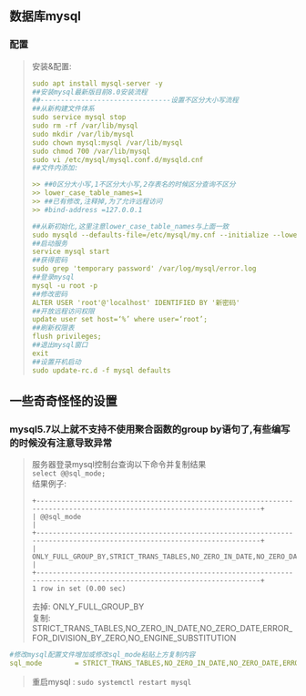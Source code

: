 ## 数据库mysql
### 配置
> 安装&配置:
> ```yaml
> sudo apt install mysql-server -y
> ##安装mysql最新版目前8.0安装流程
> ##--------------------------------设置不区分大小写流程
> ##从新构建文件体系
> sudo service mysql stop
> sudo rm -rf /var/lib/mysql
> sudo mkdir /var/lib/mysql    
> sudo chown mysql:mysql /var/lib/mysql
> sudo chmod 700 /var/lib/mysql
> sudo vi /etc/mysql/mysql.conf.d/mysqld.cnf
> ##文件内添加: 
> 
>>> ##0区分大小写,1不区分大小写,2存表名的时候区分查询不区分
>>> lower_case_table_names=1 
>>> ##已有修改,注释掉,为了允许远程访问
>>> #bind-address =127.0.0.1 
>
> ##从新初始化,这里注意lower_case_table_names与上面一致
> sudo mysqld --defaults-file=/etc/mysql/my.cnf --initialize --lower_case_table_names=1 --user=mysql --console
> ##启动服务
> service mysql start
> ##获得密码
> sudo grep 'temporary password' /var/log/mysql/error.log
> ##登录mysql
> mysql -u root -p
> ##修改密码
> ALTER USER 'root'@'localhost' IDENTIFIED BY '新密码'
> ##开放远程访问权限
> update user set host=‘%’ where user=‘root’;
> ##刷新权限表
> flush privileges;
> ##退出mysql窗口
> exit
> ##设置开机启动
> sudo update-rc.d -f mysql defaults
> ```
## 一些奇奇怪怪的设置
### mysql5.7以上就不支持不使用聚合函数的group by语句了,有些编写的时候没有注意导致异常
>服务器登录mysql控制台查询以下命令并复制结果  
> `select @@sql_mode;`  
> 结果例子:
>```
>+-----------------------------------------------------------------------------------------------------------------------+
>| @@sql_mode                                                                                                            |
>+-----------------------------------------------------------------------------------------------------------------------+
>| ONLY_FULL_GROUP_BY,STRICT_TRANS_TABLES,NO_ZERO_IN_DATE,NO_ZERO_DATE,ERROR_FOR_DIVISION_BY_ZERO,NO_ENGINE_SUBSTITUTION |
>+-----------------------------------------------------------------------------------------------------------------------+
>1 row in set (0.00 sec)
>```
>去掉: ONLY_FULL_GROUP_BY   
>复制: STRICT_TRANS_TABLES,NO_ZERO_IN_DATE,NO_ZERO_DATE,ERROR_FOR_DIVISION_BY_ZERO,NO_ENGINE_SUBSTITUTION
```yaml
#修改mysql配置文件增加或修改sql_mode粘贴上方复制内容
sql_mode        = STRICT_TRANS_TABLES,NO_ZERO_IN_DATE,NO_ZERO_DATE,ERROR_FOR_DIVISION_BY_ZERO,NO_ENGINE_SUBSTITUTION
```
>重启mysql : `sudo systemctl restart mysql`
